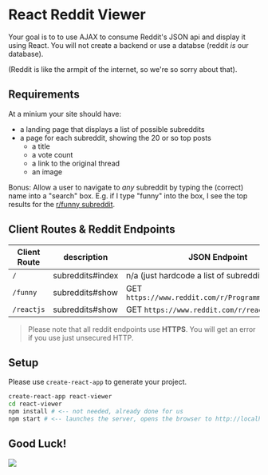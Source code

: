 # React Reddit Viewer

Your goal is to to use AJAX to consume Reddit's JSON api and display it using React. You will not create a backend or use a databse (reddit _is_ our database).

(Reddit is like the armpit of the internet, so we're so sorry about that).

## Requirements
At a minium your site should have:

* a landing page that displays a list of possible subreddits
* a page for each subreddit, showing the 20 or so top posts
  * a title
  * a vote count
  * a link to the original thread
  * an image
 
Bonus: Allow a user to navigate to *any* subreddit by typing the (correct) name into a "search" box. E.g. if I type "funny" into the box, I see the top results for the [r/funny subreddit](https://www.reddit.com/r/funny.json).


## Client Routes & Reddit Endpoints

| Client Route | description           | JSON Endpoint  |
| -------------|-------------| -----|
| `/`      | subreddits#index      |  n/a (just hardcode a list of subreddits) |
| `/funny` | subreddits#show     |  GET `https://www.reddit.com/r/ProgrammerHumor.json` |
| `/reactjs` | subreddits#show   |  GET `https://www.reddit.com/r/reactjs.json` |

> Please note that all reddit endpoints use **HTTPS**. You will get an error if you use just unsecured HTTP.

## Setup
Please use `create-react-app` to generate your project.

```bash
create-react-app react-viewer
cd react-viewer
npm install # <-- not needed, already done for us
npm start # <-- launches the server, opens the browser to http://localhost:3000
```

## Good Luck!
<img max-width=400 src="https://media3.giphy.com/media/goiauJeRxagM/giphy.gif">
